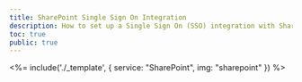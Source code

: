 ```yaml
---
title: SharePoint Single Sign On Integration
description: How to set up a Single Sign On (SSO) integration with SharePoint and Auth0.
toc: true
public: true
---
```


<%= include('./_template', {
  service: "SharePoint",
  img: "sharepoint"
}) %>
